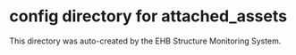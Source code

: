 # config directory for attached_assets

This directory was auto-created by the EHB Structure Monitoring System.
